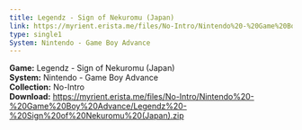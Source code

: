 ```yaml
---
title: Legendz - Sign of Nekuromu (Japan)
link: https://myrient.erista.me/files/No-Intro/Nintendo%20-%20Game%20Boy%20Advance/Legendz%20-%20Sign%20of%20Nekuromu%20(Japan).zip
type: single1
System: Nintendo - Game Boy Advance
---
```

<b>Game:</b> Legendz - Sign of Nekuromu (Japan)<br>
<b>System:</b> Nintendo - Game Boy Advance<br>
<b>Collection:</b> No-Intro<br>
<b>Download:</b> https://myrient.erista.me/files/No-Intro/Nintendo%20-%20Game%20Boy%20Advance/Legendz%20-%20Sign%20of%20Nekuromu%20(Japan).zip